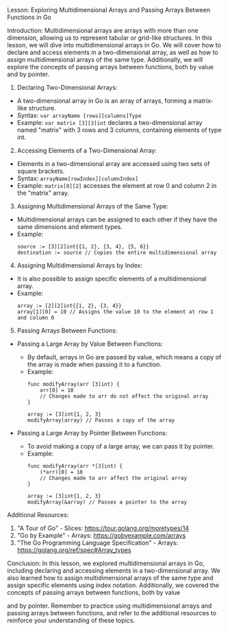 Lesson: Exploring Multidimensional Arrays and Passing Arrays Between Functions in Go

Introduction:
Multidimensional arrays are arrays with more than one dimension, allowing us to represent tabular or grid-like structures. In this lesson, we will dive into multidimensional arrays in Go. We will cover how to declare and access elements in a two-dimensional array, as well as how to assign multidimensional arrays of the same type. Additionally, we will explore the concepts of passing arrays between functions, both by value and by pointer.

1. Declaring Two-Dimensional Arrays:
- A two-dimensional array in Go is an array of arrays, forming a matrix-like structure.
- Syntax: `var arrayName [rows][columns]Type`
- Example: `var matrix [3][3]int` declares a two-dimensional array named "matrix" with 3 rows and 3 columns, containing elements of type int.

2. Accessing Elements of a Two-Dimensional Array:
- Elements in a two-dimensional array are accessed using two sets of square brackets.
- Syntax: `arrayName[rowIndex][columnIndex]`
- Example: `matrix[0][2]` accesses the element at row 0 and column 2 in the "matrix" array.

3. Assigning Multidimensional Arrays of the Same Type:
- Multidimensional arrays can be assigned to each other if they have the same dimensions and element types.
- Example: 
  ```
  source := [3][2]int{{1, 2}, {3, 4}, {5, 6}}
  destination := source // Copies the entire multidimensional array
  ```

4. Assigning Multidimensional Arrays by Index:
- It is also possible to assign specific elements of a multidimensional array.
- Example:
  ```
  array := [2][2]int{{1, 2}, {3, 4}}
  array[1][0] = 10 // Assigns the value 10 to the element at row 1 and column 0
  ```

5. Passing Arrays Between Functions:
- Passing a Large Array by Value Between Functions:
  - By default, arrays in Go are passed by value, which means a copy of the array is made when passing it to a function.
  - Example:
    ```
    func modifyArray(arr [3]int) {
        arr[0] = 10
        // Changes made to arr do not affect the original array
    }
    
    array := [3]int{1, 2, 3}
    modifyArray(array) // Passes a copy of the array
    ```

- Passing a Large Array by Pointer Between Functions:
  - To avoid making a copy of a large array, we can pass it by pointer.
  - Example:
    ```
    func modifyArray(arr *[3]int) {
        (*arr)[0] = 10
        // Changes made to arr affect the original array
    }
    
    array := [3]int{1, 2, 3}
    modifyArray(&array) // Passes a pointer to the array
    ```

Additional Resources:
1. "A Tour of Go" - Slices: https://tour.golang.org/moretypes/14
2. "Go by Example" - Arrays: https://gobyexample.com/arrays
3. "The Go Programming Language Specification" - Arrays: https://golang.org/ref/spec#Array_types

Conclusion:
In this lesson, we explored multidimensional arrays in Go, including declaring and accessing elements in a two-dimensional array. We also learned how to assign multidimensional arrays of the same type and assign specific elements using index notation. Additionally, we covered the concepts of passing arrays between functions, both by value

 and by pointer. Remember to practice using multidimensional arrays and passing arrays between functions, and refer to the additional resources to reinforce your understanding of these topics.
